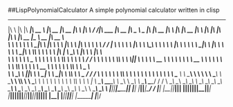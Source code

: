 ##LispPolynomialCalculator
A simple polynomial calculator written in clisp


 ___       ___  ________  ________        ________  ________  ___           ___    ___ ________   ________  _____ ______   ___  ________  ___               ________  ________  ___       ________  ___  ___  ___       ________  _________  ________  ________     
|\  \     |\  \|\   ____\|\   __  \      |\   __  \|\   __  \|\  \         |\  \  /  /|\   ___  \|\   __  \|\   _ \  _   \|\  \|\   __  \|\  \             |\   ____\|\   __  \|\  \     |\   ____\|\  \|\  \|\  \     |\   __  \|\___   ___\\   __  \|\   __  \    
\ \  \    \ \  \ \  \___|\ \  \|\  \     \ \  \|\  \ \  \|\  \ \  \        \ \  \/  / | \  \\ \  \ \  \|\  \ \  \\\__\ \  \ \  \ \  \|\  \ \  \            \ \  \___|\ \  \|\  \ \  \    \ \  \___|\ \  \\\  \ \  \    \ \  \|\  \|___ \  \_\ \  \|\  \ \  \|\  \   
 \ \  \    \ \  \ \_____  \ \   ____\     \ \   ____\ \  \\\  \ \  \        \ \    / / \ \  \\ \  \ \  \\\  \ \  \\|__| \  \ \  \ \   __  \ \  \            \ \  \    \ \   __  \ \  \    \ \  \    \ \  \\\  \ \  \    \ \   __  \   \ \  \ \ \  \\\  \ \   _  _\  
  \ \  \____\ \  \|____|\  \ \  \___|      \ \  \___|\ \  \\\  \ \  \____    \/  /  /   \ \  \\ \  \ \  \\\  \ \  \    \ \  \ \  \ \  \ \  \ \  \____        \ \  \____\ \  \ \  \ \  \____\ \  \____\ \  \\\  \ \  \____\ \  \ \  \   \ \  \ \ \  \\\  \ \  \\  \| 
   \ \_______\ \__\____\_\  \ \__\          \ \__\    \ \_______\ \_______\__/  / /      \ \__\\ \__\ \_______\ \__\    \ \__\ \__\ \__\ \__\ \_______\       \ \_______\ \__\ \__\ \_______\ \_______\ \_______\ \_______\ \__\ \__\   \ \__\ \ \_______\ \__\\ _\ 
    \|_______|\|__|\_________\|__|           \|__|     \|_______|\|_______|\___/ /        \|__| \|__|\|_______|\|__|     \|__|\|__|\|__|\|__|\|_______|        \|_______|\|__|\|__|\|_______|\|_______|\|_______|\|_______|\|__|\|__|    \|__|  \|_______|\|__|\|__|
                  \|_________|                                            \|___|/                                                                                                                                                                                   
                                                                                                                                                                                                                                                                    
                                                                                                                                                                                                                                                                    
